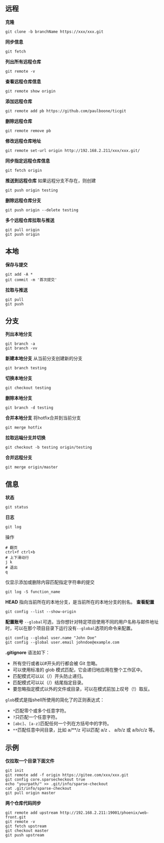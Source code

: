## 远程
**克隆**
```
git clone -b branchName https://xxx/xxx.git
```
**同步信息**
```
git fetch
```
**列出所有远程仓库**
```
git remote -v
```
**查看远程仓库信息**
```
git remote show origin
```
**添加远程仓库**
```
git remote add pb https://github.com/paulboone/ticgit
```
**删除远程仓库**
```
git remote remove pb
```
**修改远程仓库地址**
```
git remote set-url origin http://192.168.2.211/xxx/xxx.git/
```
**同步指定远程仓库信息**
```
git fetch origin
```
**推送到远程仓库**
如果远程分支不存在，则创建
```
git push origin testing
```
**删除远程仓库分支**
```
git push origin --delete testing
```
**多个远程仓库拉取与推送**
```
git pull origin
git push origin
```
## 本地
**保存与提交**
```
git add -A * 
git commit -m '首次提交'
```
**拉取与推送**
```
git pull
git push
```
## 分支
**列出本地分支**
```
git branch -a
git branch -vv
```
**新建本地分支**
从当前分支创建新的分支
```
git branch testing
```
**切换本地分支**
```
git checkout testing
```
**删除本地分支**
```
git branch -d testing
```
**合并本地分支**
将hotfix合并到当前分支
```
git merge hotfix
```
**拉取远端分支并切换**
```
git checkout -b testing origin/testing
```
**合并远程分支**
```
git merge origin/master
```
## 信息
**状态**
```
git status
```
**日志**
```
git log
```
操作
```
# 翻页
ctrl+f ctrl+b
# 上下滑动行
j k
# 退出
q
```
仅显示添加或删除内容匹配指定字符串的提交
```
git log -S function_name
```
**HEAD**
指向当前所在的本地分支，是当前所在的本地分支的别名。
**查看配置**
```
git config --list --show-origin
```
**配置账号**
`--global`可选，当你想针对特定项目使用不同的用户名称与邮件地址时，可以在那个项目目录下运行没有`--global`选项的命令来配置。
```
git config --global user.name "John Doe"
git config --global user.email johndoe@example.com
```
**.gitignore**
语法如下：
* 所有空行或者以#开头的行都会被 Git 忽略。
* 可以使用标准的 glob 模式匹配，它会递归地应用在整个工作区中。
* 匹配模式可以以（/）开头防止递归。
* 匹配模式可以以（/）结尾指定目录。
* 要忽略指定模式以外的文件或目录，可以在模式前加上叹号（!）取反。


`glob`模式是指shell所使用的简化了的正则表达式：
* `*`匹配零个或多个任意字符。
* `?`只匹配一个任意字符。
* `[abc]`、`[a-z]`匹配任何一个列在方括号中的字符。
* `**`匹配任意中间目录，比如 a/**/z 可以匹配 a/z 、 a/b/z 或 a/b/c/z 等。
## 示例
**仅拉取一个目录下面文件**
```
git init
git remote add -f origin https://gitee.com/xxx/xxx.git
git config core.sparsecheckout true
echo "yourpath/" >> .git/info/sparse-checkout
cat .git/info/sparse-checkout
git pull origin master
```
**两个仓库代码同步**
```
git remote add upstream http://192.168.2.211:19001/phoenix/web-front.git
git remote -v
git fetch upstream
git checkout master
git push upstream
```

